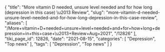{
    "title": "More vitamin D needed, unsure level needed and for how long (depression in this case) \u2013 Review",
    "slug": "more-vitamin-d-needed-unsure-level-needed-and-for-how-long-depression-in-this-case-review",
    "aliases": [
        "/More+vitamin+D+needed+unsure+level+needed+and+for+how+long+depression+in+this+case+\u2013+Review+Aug+2021",
        "/12826"
    ],
    "tiki_page_id": 12826,
    "date": "2021-08-15",
    "categories": [
        "Depression",
        "Top news"
    ],
    "tags": [
        "Depression",
        "Top news"
    ]
}